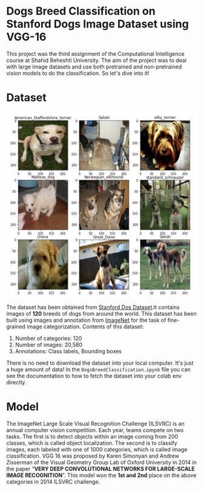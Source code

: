 # Dogs Breed Classification on Stanford Dogs Image Dataset using VGG-16
This project was the third assignment of the Computational Intelligence course at Shahid Beheshti University. The aim of the project was to deal with large image datasets and use both pretrained and non-pretrained vision models to do the classification. So let's dive into it!


# Dataset

![](https://github.com/mohammadhashemii/Dogs-Breed-Classification/blob/master/sample-data.png)

The dataset has been obtained from [Stanford Dos Dataset](http://vision.stanford.edu/aditya86/ImageNetDogs/).It contains images of **120** breeds of dogs from around the world. This dataset has been built using images and annotation from [ImageNet](http://www.image-net.org) for the task of fine-grained image categorization. Contents of this dataset:

1. Number of categories: 120
2. Number of images: 20,580
3. Annotations: Class labels, Bounding boxes

There is no need to download the dataset into your local computer. It's just a huge amount of data! In the `DogsBreedClassification.ipynb` file you can see the documentation to how to fetch the dataset into your colab env directly.
  

# Model

The ImageNet Large Scale Visual Recognition Challenge (ILSVRC) is an annual computer vision competition. Each year, teams compete on two tasks. The first is to detect objects within an image coming from 200 classes, which is called object localization. The second is to classify images, each labeled with one of 1000 categories, which is called image classification. VGG 16 was proposed by Karen Simonyan and Andrew Zisserman of the Visual Geometry Group Lab of Oxford University in 2014 in the paper “**VERY DEEP CONVOLUTIONAL NETWORKS FOR LARGE-SCALE IMAGE RECOGNITION**”. This model won the **1st  and 2nd** place on the above categories in 2014 ILSVRC challenge.

